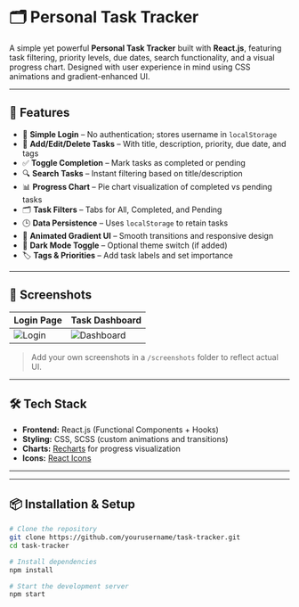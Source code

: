 # 🗂️ Personal Task Tracker

A simple yet powerful **Personal Task Tracker** built with **React.js**, featuring task filtering, priority levels, due dates, search functionality, and a visual progress chart. Designed with user experience in mind using CSS animations and gradient-enhanced UI.

---

## 🚀 Features

- 🔐 **Simple Login** – No authentication; stores username in `localStorage`
- 📝 **Add/Edit/Delete Tasks** – With title, description, priority, due date, and tags
- ✅ **Toggle Completion** – Mark tasks as completed or pending
- 🔍 **Search Tasks** – Instant filtering based on title/description
- 📊 **Progress Chart** – Pie chart visualization of completed vs pending tasks
- 🗂️ **Task Filters** – Tabs for All, Completed, and Pending
- 🕒 **Data Persistence** – Uses `localStorage` to retain tasks
- 🎨 **Animated Gradient UI** – Smooth transitions and responsive design
- 🌙 **Dark Mode Toggle** – Optional theme switch (if added)
- 🏷️ **Tags & Priorities** – Add task labels and set importance

---

## 📸 Screenshots

| Login Page | Task Dashboard |
|------------|----------------|
| ![Login](screenshots/login.png) | ![Dashboard](screenshots/dashboard.png) |

> Add your own screenshots in a `/screenshots` folder to reflect actual UI.

---

## 🛠️ Tech Stack

- **Frontend:** React.js (Functional Components + Hooks)
- **Styling:** CSS, SCSS (custom animations and transitions)
- **Charts:** [Recharts](https://recharts.org/) for progress visualization
- **Icons:** [React Icons](https://react-icons.github.io/react-icons/)

---

---

## 📦 Installation & Setup

```bash
# Clone the repository
git clone https://github.com/yourusername/task-tracker.git
cd task-tracker

# Install dependencies
npm install

# Start the development server
npm start

